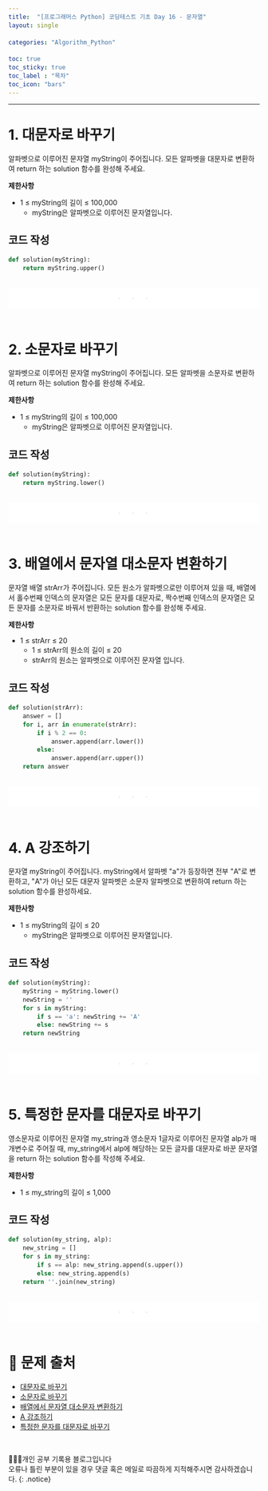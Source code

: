 ```yaml
---
title:  "[프로그래머스 Python] 코딩테스트 기초 Day 16 - 문자열"
layout: single

categories: "Algorithm_Python"

toc: true
toc_sticky: true
toc_label : "목차"
toc_icon: "bars"
---
```


***

# 1. 대문자로 바꾸기
알파벳으로 이루어진 문자열 myString이 주어집니다. 모든 알파벳을 대문자로 변환하여 return 하는 solution 함수를 완성해 주세요.

**제한사항**
- 1 ≤ myString의 길이 ≤ 100,000
  - myString은 알파벳으로 이루어진 문자열입니다.

## 코드 작성
```python
def solution(myString):
    return myString.upper()
```

<br>
<div style="text-align : center;">
<img src="/assets/images/etc/section.png">
</div>
<br>

# 2. 소문자로 바꾸기
알파벳으로 이루어진 문자열 myString이 주어집니다. 모든 알파벳을 소문자로 변환하여 return 하는 solution 함수를 완성해 주세요.

**제한사항**
- 1 ≤ myString의 길이 ≤ 100,000
  - myString은 알파벳으로 이루어진 문자열입니다.

## 코드 작성
```python
def solution(myString):
    return myString.lower()
```

<br>
<div style="text-align : center;">
<img src="/assets/images/etc/section.png">
</div>
<br>

# 3. 배열에서 문자열 대소문자 변환하기
문자열 배열 strArr가 주어집니다. 모든 원소가 알파벳으로만 이루어져 있을 때, 배열에서 홀수번째 인덱스의 문자열은 모든 문자를 대문자로, 짝수번째 인덱스의 문자열은 모든 문자를 소문자로 바꿔서 반환하는 solution 함수를 완성해 주세요.

**제한사항**
- 1 ≤ strArr ≤ 20
  - 1 ≤ strArr의 원소의 길이 ≤ 20
  - strArr의 원소는 알파벳으로 이루어진 문자열 입니다.

## 코드 작성
```python
def solution(strArr):
    answer = []
    for i, arr in enumerate(strArr):
        if i % 2 == 0:
            answer.append(arr.lower())
        else:
            answer.append(arr.upper())
    return answer
```

<br>
<div style="text-align : center;">
<img src="/assets/images/etc/section.png">
</div>
<br>

# 4. A 강조하기
문자열 myString이 주어집니다. myString에서 알파벳 "a"가 등장하면 전부 "A"로 변환하고, "A"가 아닌 모든 대문자 알파벳은 소문자 알파벳으로 변환하여 return 하는 solution 함수를 완성하세요.

**제한사항**
- 1 ≤ myString의 길이 ≤ 20
  - myString은 알파벳으로 이루어진 문자열입니다.

## 코드 작성
```python
def solution(myString):
    myString = myString.lower()
    newString = ''
    for s in myString:
        if s == 'a': newString += 'A'
        else: newString += s
    return newString
```

<br>
<div style="text-align : center;">
<img src="/assets/images/etc/section.png">
</div>
<br>

# 5. 특정한 문자를 대문자로 바꾸기
영소문자로 이루어진 문자열 my_string과 영소문자 1글자로 이루어진 문자열 alp가 매개변수로 주어질 때, my_string에서 alp에 해당하는 모든 글자를 대문자로 바꾼 문자열을 return 하는 solution 함수를 작성해 주세요.

**제한사항**
- 1 ≤ my_string의 길이 ≤ 1,000

## 코드 작성
```python
def solution(my_string, alp):
    new_string = []
    for s in my_string:
        if s == alp: new_string.append(s.upper())
        else: new_string.append(s)
    return ''.join(new_string)
```

<br>
<div style="text-align : center;">
<img src="/assets/images/etc/section.png">
</div>
<br>

# 📍 문제 출처
- [대문자로 바꾸기](https://school.programmers.co.kr/learn/courses/30/lessons/181877)
- [소문자로 바꾸기](https://school.programmers.co.kr/learn/courses/30/lessons/181876)
- [배열에서 문자열 대소문자 변환하기](https://school.programmers.co.kr/learn/courses/30/lessons/181875)
- [A 강조하기](https://school.programmers.co.kr/learn/courses/30/lessons/181874)
- [특정한 문자를 대문자로 바꾸기](https://school.programmers.co.kr/learn/courses/30/lessons/181873)

<br>

👩🏻‍💻개인 공부 기록용 블로그입니다
<br>오류나 틀린 부분이 있을 경우 댓글 혹은 메일로 따끔하게 지적해주시면 감사하겠습니다.
{: .notice}
